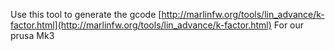 
Use this tool to generate the gcode
[http://marlinfw.org/tools/lin_advance/k-factor.html](http://marlinfw.org/tools/lin_advance/k-factor.html)
For our prusa Mk3

<!--stackedit_data:
eyJoaXN0b3J5IjpbLTIwMzUxOTY4Nl19
-->
